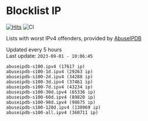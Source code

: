 # Blocklist IP

[![Hits](https://hits.seeyoufarm.com/api/count/incr/badge.svg?url=https%3A%2F%2Fgithub.com%2Fborestad%2Fblocklist-ip%2F&count_bg=%2379C83D&title_bg=%23555555&icon=&icon_color=%23E7E7E7&title=hits&edge_flat=false)](https://hits.seeyoufarm.com)  ![CI](https://img.shields.io/github/workflow/status/borestad/blocklist-ip/CI?style=flat-square)

Lists with worst IPv4 offenders, provided by [AbuseIPDB](https://www.abuseipdb.com/)

<!-- FOOTER-PLACEHOLDER -->
Updated every 5 hours<br>
Last update: `2023-09-01 - 10:06:45`
```
abuseipdb-s100.ipv4 (17617 ip)
abuseipdb-s100-1d.ipv4 (29263 ip)
abuseipdb-s100-2d.ipv4 (34288 ip)
abuseipdb-s100-3d.ipv4 (37461 ip)
abuseipdb-s100-7d.ipv4 (43234 ip)
abuseipdb-s100-30d.ipv4 (65336 ip)
abuseipdb-s100-60d.ipv4 (89820 ip)
abuseipdb-s100-90d.ipv4 (98675 ip)
abuseipdb-s100-120d.ipv4 (138969 ip)
abuseipdb-s100-all.ipv4 (360711 ip)
```
